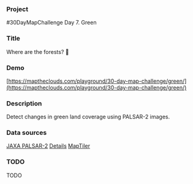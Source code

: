 ### Project

#30DayMapChallenge Day 7. Green

### Title

Where are the forests? 🌳

### Demo

[https://maptheclouds.com/playground/30-day-map-challenge/green/](https://maptheclouds.com/playground/30-day-map-challenge/green/)

### Description

Detect changes in green land coverage using PALSAR-2 images.

### Data sources

[JAXA PALSAR-2](https://www.eorc.jaxa.jp/ALOS/en/palsar_fnf/data/2020/map.htm)
[Details](https://www.eorc.jaxa.jp/ALOS/en/palsar_fnf/DatasetDescription_PALSAR2_Mosaic_FNF_revH.pdf)
[MapTiler](https://cloud.maptiler.com/tiles/)

### TODO

TODO
